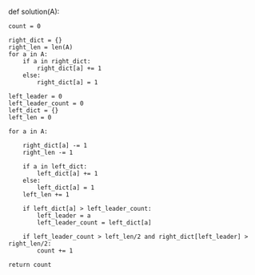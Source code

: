 def solution(A):

    count = 0

    right_dict = {}
    right_len = len(A)
    for a in A:
        if a in right_dict:
            right_dict[a] += 1
        else:
            right_dict[a] = 1
    
    left_leader = 0
    left_leader_count = 0
    left_dict = {}
    left_len = 0

    for a in A:
 
        right_dict[a] -= 1
        right_len -= 1

        if a in left_dict:
            left_dict[a] += 1
        else:
            left_dict[a] = 1
        left_len += 1
        
        if left_dict[a] > left_leader_count:
            left_leader = a
            left_leader_count = left_dict[a]
        
        if left_leader_count > left_len/2 and right_dict[left_leader] > right_len/2:
            count += 1

    return count

